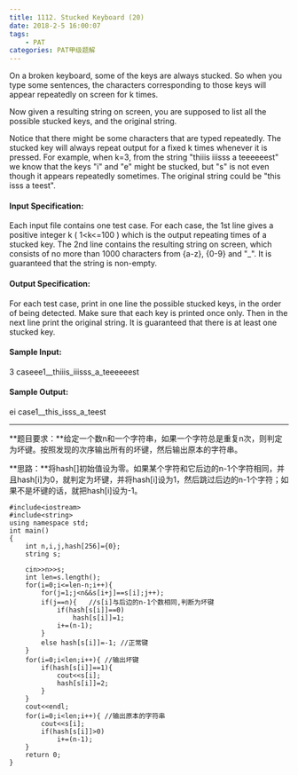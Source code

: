 ```yaml
---
title: 1112. Stucked Keyboard (20)
date: 2018-2-5 16:00:07
tags: 
	- PAT
categories: PAT甲级题解
---
```


On a broken keyboard, some of the keys are always stucked. So when you type some sentences, the characters corresponding to those keys will appear repeatedly on screen for k times.

Now given a resulting string on screen, you are supposed to list all the possible stucked keys, and the original string.

Notice that there might be some characters that are typed repeatedly. The stucked key will always repeat output for a fixed k times whenever it is pressed. For example, when k=3, from the string "thiiis iiisss a teeeeeest" we know that the keys "i" and "e" might be stucked, but "s" is not even though it appears repeatedly sometimes. The original string could be "this isss a teest".

#### Input Specification:

Each input file contains one test case. For each case, the 1st line gives a positive integer k ( 1<k<=100 ) which is the output repeating times of a stucked key. The 2nd line contains the resulting string on screen, which consists of no more than 1000 characters from {a-z}, {0-9} and "_". It is guaranteed that the string is non-empty.

#### Output Specification:

For each test case, print in one line the possible stucked keys, in the order of being detected. Make sure that each key is printed once only. Then in the next line print the original string. It is guaranteed that there is at least one stucked key.

#### Sample Input:
3
caseee1__thiiis_iiisss_a_teeeeeest

#### Sample Output:
ei
case1__this_isss_a_teest
***
**题目要求：**给定一个数n和一个字符串，如果一个字符总是重复n次，则判定为坏键。按照发现的次序输出所有的坏键，然后输出原本的字符串。

**思路：**将hash[]初始值设为零。如果某个字符和它后边的n-1个字符相同，并且hash[i]为0，就判定为坏键，并将hash[i]设为1，然后跳过后边的n-1个字符；如果不是坏键的话，就把hash[i]设为-1。

```
#include<iostream>
#include<string>
using namespace std;
int main()
{
    int n,i,j,hash[256]={0};
    string s;

    cin>>n>>s;
    int len=s.length();
    for(i=0;i<=len-n;i++){
        for(j=1;j<n&&s[i+j]==s[i];j++);
        if(j==n){   //s[i]与后边的n-1个数相同,判断为坏键
            if(hash[s[i]]==0)
                hash[s[i]]=1;
            i+=(n-1);
        }
        else hash[s[i]]=-1; //正常键
    }
    for(i=0;i<len;i++){ //输出坏键
        if(hash[s[i]]==1){
            cout<<s[i];
            hash[s[i]]=2;
        }
    }
    cout<<endl;
    for(i=0;i<len;i++){ //输出原本的字符串
        cout<<s[i];
        if(hash[s[i]]>0)
            i+=(n-1);
    }
    return 0;
}
```